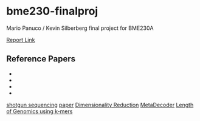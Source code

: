 # bme230-finalproj
Mario Panuco / Kevin Silberberg final project for BME230A

[Report Link](https://www.overleaf.com/read/kvfqddvfqshz#d8f0d0)


## Reference Papers 
- []()
- []()
- []()
- []()



[shotgun sequencing](https://www.annualreviews.org/doi/pdf/10.1146/annurev-genom-090314-050032)
[paper](https://www.ncbi.nlm.nih.gov/pmc/articles/PMC6262761/pdf/nihms-1500950.pdf)
[Dimensionality Reduction](https://web.stanford.edu/class/cs168/l/l4.pdf)
[MetaDecoder](https://microbiomejournal.biomedcentral.com/articles/10.1186/s40168-022-01237-8)
[Length of Genomics using k-mers](https://bmcgenomics.biomedcentral.com/articles/10.1186/s12864-019-5467-x)
